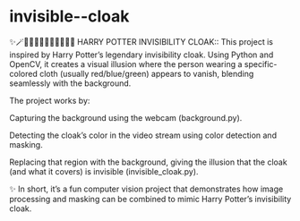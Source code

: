 # invisible--cloak

✨🪄🔮🧙‍♂️🧙‍♀️🌌🧵🌟🪬🌠
HARRY POTTER INVISIBILITY CLOAK::
This project is inspired by Harry Potter’s legendary invisibility cloak. Using Python and OpenCV, it creates a visual illusion where the person wearing a specific-colored cloth (usually red/blue/green) appears to vanish, blending seamlessly with the background.

The project works by:

Capturing the background using the webcam (background.py).

Detecting the cloak’s color in the video stream using color detection and masking.

Replacing that region with the background, giving the illusion that the cloak (and what it covers) is invisible (invisible_cloak.py).

✨ In short, it’s a fun computer vision project that demonstrates how image processing and masking can be combined to mimic Harry Potter’s invisibility cloak.
